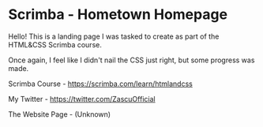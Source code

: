 # Scrimba - Hometown Homepage

Hello! This is a landing page I was tasked to create as part of the HTML&CSS Scrimba course.

Once again, I feel like I didn't nail the CSS just right, but some progress was made.

Scrimba Course - https://scrimba.com/learn/htmlandcss

My Twitter - https://twitter.com/ZascuOfficial

The Website Page - (Unknown)